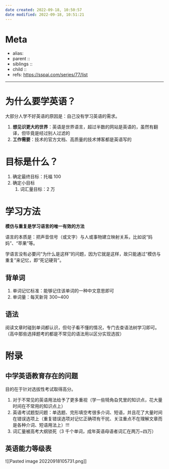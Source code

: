 ```yaml
---
date created: 2022-09-18, 10:50:57
date modified: 2022-09-18, 10:51:21
---
```


# Meta

- alias:
- parent ::
- siblings ::
- child ::
- refs: https://sspai.com/series/77/list

---

# 为什么要学英语？

大部分人学不好英语的原因是：自己没有学习英语的需求。

1. **想见识更大的世界**：英语是世界语言，超过半数的网站是英语的，虽然有翻译，但毕竟是经过别人过滤的
2. **工作需要**：技术的官方文档、高质量的技术博客都是英语写的

# 目标是什么？

1. 确定最终目标：托福 100
2. 确定小目标
    1. 词汇量目标：2 万

# 学习方法

**模仿与重复是学习语言的唯一有效的方法**

语言的本质是：把声音信号（或文字）与人或事物建立映射关系，比如说“妈妈”、“苹果”等。

学语言没有必要问“为什么是这样”的问题，因为它就是这样，故只能通过“模仿与重复”来记忆，即“死记硬背”。

## 背单词

1. 单词记忆标准：能够记住该单词的一种中文意思即可
2. 单词量：每天新背 300~400

## 语法

阅读文章时碰到单词都认识，但句子看不懂的情况，专门去查语法树学习即可。（高中那些选择题考的都是不常见的语法用以区分实现选拔）





# 附录

## 中学英语教育存在的问题

目的在于针对选拔性考试取得高分。

1. 对于不常见的英语用法给予了更多重视（学一些犄角旮旯里的知识点，花大量时间在不常用的知识点上）
2. 英语考试题型问题：单选题、完形填空考很多介词、短语，并且花了大量时间在错误选项上（重复错误选项对记忆正确项有干扰、关注重点不在理解文章而是各种介词、短语用法上）!!!
3. 词汇量被高考大纲锁死（3 千个单词，成年英语母语者词汇在两万~四万）

## 英语能力等级表
![[Pasted image 20220918105731.png]]